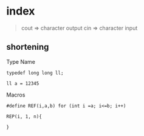 # index

> cout => character output
> cin => character input

## shortening

Type Name

```
typedef long long ll;

ll a = 12345
```

Macros

```
#define REF(i,a,b) for (int i =a; i<=b; i++)

REP(i, 1, n){

}
```


